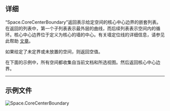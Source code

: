 ## 详细
“Space.CoreCenterBoundary”返回表示给定空间的核心中心边界的嵌套列表。在返回的列表中，第一个子列表表示最外层的曲线，而后续列表表示空间内的循环。核心中心边界位于定义为核心的墙的中心。有关墙定位线的详细信息，请参见此帮助 [文章](https://help.autodesk.com/view/RVT/2024/CHS/?guid=GUID-0BB62832-36DD-4E06-A9D4-EE98CE0FCF89)。

如果给定了未定界或未放置的空间，则返回空值。

在下面的示例中，所有空间都收集自当前文档和所选视图。然后返回核心中心边界。

___
## 示例文件

![Space.CoreCenterBoundary](./Revit.Elements.Space.CoreCenterBoundary_img.jpg)
